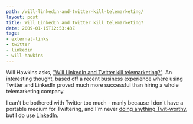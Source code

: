 ```yaml
---
path: /will-linkedin-and-twitter-kill-telemarketing/
layout: post
title: Will LinkedIn and Twitter kill telemarketing?
date: 2009-01-15T12:53:43Z
tags:
- external-links
- twitter
- linkedin
- will-hawkins
---
```


Will Hawkins asks, <a href="http://arryawke.blogspot.com/2009/01/will-linkedin-and-twitter-kill.html" target="_blank">"Will LinkedIn and Twitter kill telemarketing?"</a>. An interesting thought, based off a recent business experience where using Twitter and LinkedIn proved much more successful than hiring a whole telemarketing company.

I can't be bothered with Twitter too much - manly because I don't have a portable medium for Twittering, and I'm never <a href="http://www.penny-arcade.com/comic/2008/4/23/" target="_blank">doing anything Twit-worthy</a>, but I do use <a href="http://www.linkedin.com/in/jamesford" target="_blank">LinkedIn</a>.